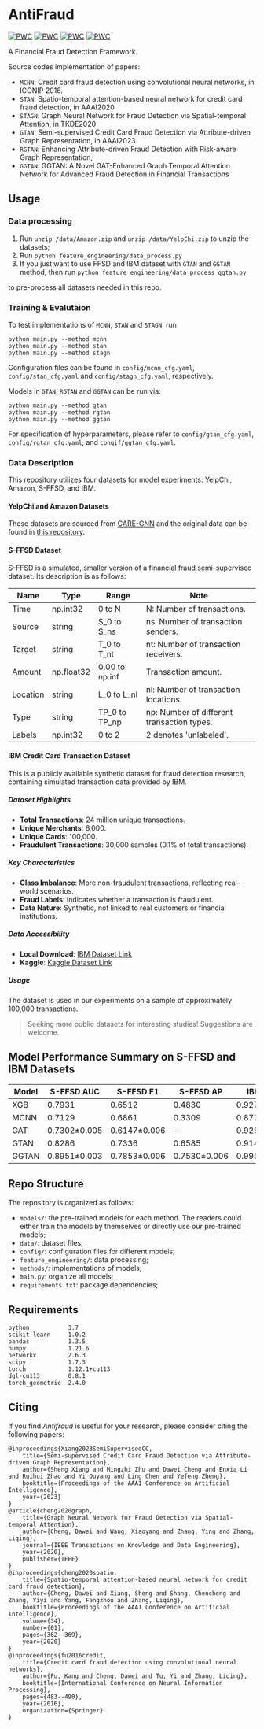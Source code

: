# AntiFraud
[![PWC](https://img.shields.io/endpoint.svg?url=https://paperswithcode.com/badge/semi-supervised-credit-card-fraud-detection/fraud-detection-on-amazon-fraud)](https://paperswithcode.com/sota/fraud-detection-on-amazon-fraud?p=semi-supervised-credit-card-fraud-detection)
[![PWC](https://img.shields.io/endpoint.svg?url=https://paperswithcode.com/badge/semi-supervised-credit-card-fraud-detection/node-classification-on-amazon-fraud)](https://paperswithcode.com/sota/node-classification-on-amazon-fraud?p=semi-supervised-credit-card-fraud-detection)
[![PWC](https://img.shields.io/endpoint.svg?url=https://paperswithcode.com/badge/semi-supervised-credit-card-fraud-detection/fraud-detection-on-yelp-fraud)](https://paperswithcode.com/sota/fraud-detection-on-yelp-fraud?p=semi-supervised-credit-card-fraud-detection)
[![PWC](https://img.shields.io/endpoint.svg?url=https://paperswithcode.com/badge/semi-supervised-credit-card-fraud-detection/node-classification-on-yelpchi)](https://paperswithcode.com/sota/node-classification-on-yelpchi?p=semi-supervised-credit-card-fraud-detection)

A Financial Fraud Detection Framework.

Source codes implementation of papers:
- `MCNN`: Credit card fraud detection using convolutional neural networks, in ICONIP 2016. 
- `STAN`: Spatio-temporal attention-based neural network for credit card fraud detection, in AAAI2020
- `STAGN`: Graph Neural Network for Fraud Detection via Spatial-temporal Attention, in TKDE2020
- `GTAN`: Semi-supervised Credit Card Fraud Detection via Attribute-driven Graph Representation, in AAAI2023
- `RGTAN`: Enhancing Attribute-driven Fraud Detection with Risk-aware Graph Representation, 
- `GGTAN`: GGTAN: A Novel GAT-Enhanced Graph Temporal Attention Network for Advanced Fraud Detection in Financial Transactions



## Usage

### Data processing
1. Run `unzip /data/Amazon.zip` and `unzip /data/YelpChi.zip` to unzip the datasets; 
2. Run `python feature_engineering/data_process.py`
3. If you just want to use FFSD and IBM dataset with `GTAN` and `GGTAN` method, then run `python feature_engineering/data_process_ggtan.py`

to pre-process all datasets needed in this repo.

### Training & Evalutaion
<!-- 
To use fraud detection baselines including GBDT, LSTM, etc., simply run

```
python main.py --method LSTM
python main.py  --method GBDT
```
You may change relevant configurations in `config/base_cfg.yaml`. -->

To test implementations of `MCNN`, `STAN` and `STAGN`, run
```
python main.py --method mcnn
python main.py --method stan
python main.py --method stagn
```
Configuration files can be found in `config/mcnn_cfg.yaml`, `config/stan_cfg.yaml` and `config/stagn_cfg.yaml`, respectively.

Models in `GTAN`, `RGTAN` and `GGTAN` can be run via:
```
python main.py --method gtan
python main.py --method rgtan
python main.py --method ggtan
```
For specification of hyperparameters, please refer to `config/gtan_cfg.yaml`, `config/rgtan_cfg.yaml`, and `congif/ggtan_cfg.yaml`.


### Data Description

This repository utilizes four datasets for model experiments: YelpChi, Amazon, S-FFSD, and IBM.

#### YelpChi and Amazon Datasets
These datasets are sourced from [CARE-GNN](https://dl.acm.org/doi/abs/10.1145/3340531.3411903) and the original data can be found in [this repository](https://github.com/YingtongDou/CARE-GNN/tree/master/data).

#### S-FFSD Dataset
S-FFSD is a simulated, smaller version of a financial fraud semi-supervised dataset. Its description is as follows:

| Name     | Type       | Range                  | Note                                    |
|----------|------------|------------------------|-----------------------------------------|
| Time     | np.int32   | 0 to N                 | N: Number of transactions.              |
| Source   | string     | S_0 to S_ns            | ns: Number of transaction senders.      |
| Target   | string     | T_0 to T_nt            | nt: Number of transaction receivers.    |
| Amount   | np.float32 | 0.00 to np.inf         | Transaction amount.                     |
| Location | string     | L_0 to L_nl            | nl: Number of transaction locations.    |
| Type     | string     | TP_0 to TP_np          | np: Number of different transaction types. |
| Labels   | np.int32   | 0 to 2                 | 2 denotes 'unlabeled'.                  |

#### IBM Credit Card Transaction Dataset
This is a publicly available synthetic dataset for fraud detection research, containing simulated transaction data provided by IBM.

##### Dataset Highlights
- **Total Transactions**: 24 million unique transactions.
- **Unique Merchants**: 6,000.
- **Unique Cards**: 100,000.
- **Fraudulent Transactions**: 30,000 samples (0.1% of total transactions).

##### Key Characteristics
- **Class Imbalance**: More non-fraudulent transactions, reflecting real-world scenarios.
- **Fraud Labels**: Indicates whether a transaction is fraudulent.
- **Data Nature**: Synthetic, not linked to real customers or financial institutions.

##### Data Accessibility
- **Local Download**: [IBM Dataset Link](https://ibm.ent.box.com/v/tabformer-data)
- **Kaggle**: [Kaggle Dataset Link](https://www.kaggle.com/datasets/ealtman2019/credit-card-transactions)

##### Usage
The dataset is used in our experiments on a sample of approximately 100,000 transactions.

> Seeking more public datasets for interesting studies! Suggestions are welcome.

<!--## Test Result

The performance of five models tested on three datasets are listed as follows:
| |YelpChi| | |Amazon| | |S-FFSD| | |
|:----|:----|:----|:----|:----|:----|:----|:----|:----|:----|
| |AUC|F1|AP|AUC|F1|AP|AUC|F1|AP|
|MCNN||- | -| -| -| -|0.7129|0.6861|0.3309|
|STAN|- |- | -| -| -| -|0.7422|0.6698|0.3324|
|STAGN|- |- | -| -| -| -|0.7659|0.6852|0.3599|
|GTAN|0.9241|0.7988|0.7513|0.9630|0.9213|0.8838|0.8286|0.7336|0.6585|
|RGTAN|0.9498|0.8492|0.8241|0.9750|0.9200|0.8926|0.8461|0.7513|0.6939|
-->

## Model Performance Summary on S-FFSD and IBM Datasets

| Model | S-FFSD AUC | S-FFSD F1 | S-FFSD AP | IBM AUC | IBM F1 | IBM AP |
|-------|------------|-----------|-----------|--------|-------|--------|
| XGB   | 0.7931     | 0.6512    | 0.4830    | 0.9272 | 0.8941| 0.8111 |
| MCNN  | 0.7129     | 0.6861    | 0.3309    | 0.8771±0.001 | 0.7814±0.004 | 0.4084±0.007 |
| GAT   | 0.7302±0.005| 0.6147±0.006 | -       | 0.9256±0.001 | 0.8325±0.025 | - |
| GTAN  | 0.8286     | 0.7336    | 0.6585    | 0.9140±0.010 | 0.6959±0.059 | 0.5424±0.040 |
| GGTAN | 0.8951±0.003| 0.7853±0.006 | 0.7530±0.006 | 0.9952±0.000 | 0.9496±0.002 | 0.9646±0.002 |


<!--
> `MCNN`, `STAN` and `STAGN` are presently not applicable to YelpChi and Amazon datasets.
-->
## Repo Structure
The repository is organized as follows:
- `models/`: the pre-trained models for each method. The readers could either train the models by themselves or directly use our pre-trained models;
- `data/`: dataset files;
- `config/`: configuration files for different models;
- `feature_engineering/`: data processing;
- `methods/`: implementations of models;
- `main.py`: organize all models;
- `requirements.txt`: package dependencies;

    
## Requirements
```
python           3.7
scikit-learn     1.0.2
pandas           1.3.5
numpy            1.21.6
networkx         2.6.3
scipy            1.7.3
torch            1.12.1+cu113
dgl-cu113        0.8.1
torch_geometric  2.4.0
```

## Citing

If you find *Antifraud* is useful for your research, please consider citing the following papers:

    @inproceedings{Xiang2023SemiSupervisedCC,
        title={Semi-supervised Credit Card Fraud Detection via Attribute-driven Graph Representation},
        author={Sheng Xiang and Mingzhi Zhu and Dawei Cheng and Enxia Li and Ruihui Zhao and Yi Ouyang and Ling Chen and Yefeng Zheng},
        booktitle={Proceedings of the AAAI Conference on Artificial Intelligence},
        year={2023}
    }
    @article{cheng2020graph,
        title={Graph Neural Network for Fraud Detection via Spatial-temporal Attention},
        author={Cheng, Dawei and Wang, Xiaoyang and Zhang, Ying and Zhang, Liqing},
        journal={IEEE Transactions on Knowledge and Data Engineering},
        year={2020},
        publisher={IEEE}
    }
    @inproceedings{cheng2020spatio,
        title={Spatio-temporal attention-based neural network for credit card fraud detection},
        author={Cheng, Dawei and Xiang, Sheng and Shang, Chencheng and Zhang, Yiyi and Yang, Fangzhou and Zhang, Liqing},
        booktitle={Proceedings of the AAAI Conference on Artificial Intelligence},
        volume={34},
        number={01},
        pages={362--369},
        year={2020}
    }
    @inproceedings{fu2016credit,
        title={Credit card fraud detection using convolutional neural networks},
        author={Fu, Kang and Cheng, Dawei and Tu, Yi and Zhang, Liqing},
        booktitle={International Conference on Neural Information Processing},
        pages={483--490},
        year={2016},
        organization={Springer}
    }
